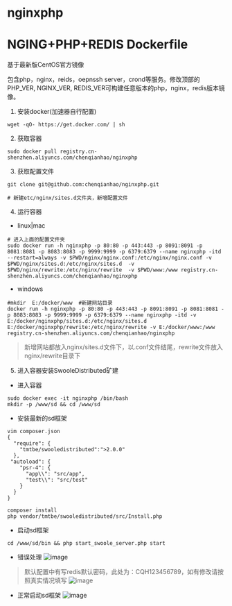 # nginxphp


NGING+PHP+REDIS Dockerfile
=================

基于最新版CentOS官方镜像

包含php，nginx，reids，oepnssh server，crond等服务。修改顶部的PHP_VER, NGINX_VER, REDIS_VER可构建任意版本的php，nginx，redis版本镜像。

1. 安装docker(加速器自行配置)

```
wget -qO- https://get.docker.com/ | sh
```
2. 获取容器

```
sudo docker pull registry.cn-shenzhen.aliyuncs.com/chenqianhao/nginxphp
```
3. 获取配置文件

```
git clone git@github.com:chenqianhao/nginxphp.git

# 新建etc/nginx/sites.d文件夹，新增配置文件
```

4. 运行容器

- linux|mac
```
# 进入上面的配置文件夹
sudo docker run -h nginxphp -p 80:80 -p 443:443 -p 8091:8091 -p 8081:8081 -p 8083:8083 -p 9999:9999 -p 6379:6379 --name nginxphp -itd --restart=always -v $PWD/nginx/nginx.conf:/etc/nginx/nginx.conf -v $PWD/nginx/sites.d:/etc/nginx/sites.d  -v $PWD/nginx/rewrite:/etc/nginx/rewrite  -v $PWD/www:/www registry.cn-shenzhen.aliyuncs.com/chenqianhao/nginxphp

```
-  windows  
```
#mkdir  E:/docker/www  #新建网站目录
docker run -h nginxphp -p 80:80 -p 443:443 -p 8091:8091 -p 8081:8081 -p 8083:8083 -p 9999:9999 -p 6379:6379 --name nginxphp -itd -v E:/docker/nginxphp/sites.d:/etc/nginx/sites.d E:/docker/nginxphp/rewrite:/etc/nginx/rewrite -v E:/docker/www:/www registry.cn-shenzhen.aliyuncs.com/chenqianhao/nginxphp
```
> 新增网站都放入nginx/sites.d文件下，以.conf文件结尾，rewrite文件放入nginx/rewrite目录下

5. 进入容器安装SwooleDistributed矿建
* 进入容器
```
sudo docker exec -it nginxphp /bin/bash
mkdir -p /www/sd && cd /www/sd
```
* 安装最新的sd框架
```
vim composer.json
{
  "require": {
    "tmtbe/swooledistributed":">2.0.0"
  },
 "autoload": {
    "psr-4": {
      "app\\": "src/app",
      "test\\": "src/test"
    }
  }
}
```
```
composer install
php vendor/tmtbe/swooledistributed/src/Install.php
```
* 启动sd框架
```
cd /www/sd/bin && php start_swoole_server.php start
```
* 错误处理
![image](http://oxnd75eqj.bkt.clouddn.com/UC20180402_145545.png)
> 默认配置中有写redis默认密码，此处为：CQH123456789，如有修改请按照真实情况填写
![image](http://oxnd75eqj.bkt.clouddn.com/UC20180402_150131.png)

* 正常启动sd框架
![image](http://oxnd75eqj.bkt.clouddn.com/UC20180402_150231.png)
